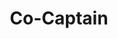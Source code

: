 ---
draft: false
name: "Sabrina Button"
title: "Co-Captain"
avatar: {
    src: "sabrina-button.png",
    alt: "Sabrina Button"
}
publishDate: "2024-12-21 15:39"
---